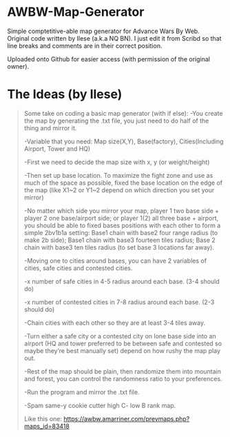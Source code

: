 # AWBW-Map-Generator
Simple comptetitive-able map generator for Advance Wars By Web.  
Original code written by Ilese (a.k.a NQ BN). I just edit it from Scribd so that line breaks and comments are in their correct position.  
  
Uploaded onto Github for easier access (with permission of the original owner).


# The Ideas (by Ilese)
> Some take on coding a basic map generator (with if else):
> -You create the map by generating the .txt file, you just need to do half of the thing and mirror it.
> 
> -Variable that you need: Map size(X,Y), Base(factory), Cities(Including Airport, Tower and HQ)
> 
> -First we need to decide the map size with x, y (or weight/height)
> 
> -Then set up base location. To maximize the fight zone and use as much of the space as possible, fixed the base location on the edge of the map (like X1~2 or Y1~2 depend on which direction you set your mirror)
> 
> -No matter which side you mirror your map, player 1 two base side + player 2 one base/airport side; or player 1(2) all three base + airport, you should be able to fixed bases positions with each other to form a simple 2bv1b1a setting: Base1 chain with base2 four range radius (to make 2b side); Base1 chain with base3 fourteen tiles radius; Base 2 chain with base3 ten tiles radius (to set base 3 locations far away).
> 
> -Moving one to cities around bases, you can have 2 variables of cities, safe cities and contested cities.
> 
> -x number of safe cities in 4-5 radius around each base. (3-4 should do) 
> 
> -x number of contested cities in 7-8 radius around each base. (2-3 should do) 
> 
> -Chain cities with each other so they are at least 3-4 tiles away.
> 
> -Turn either a safe city or a contested city on lone base side  into an airport (HQ and tower preferred to be between safe and contested so maybe they’re best manually set) depend on how rushy the map play out.
> 
> -Rest of the map should be plain, then randomize them into mountain and forest, you can control the randomness ratio to your preferences.
> 
> -Run the program and mirror the .txt file.
> 
> -Spam same-y cookie cutter high C- low B rank map.
> 
> Like this one: https://awbw.amarriner.com/prevmaps.php?maps_id=83418
> 
